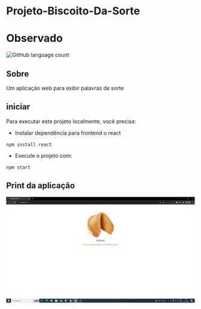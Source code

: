 # Projeto-Biscoito-Da-Sorte

# Observado

![GitHub language count](https://img.shields.io/github/languages/count/jjpegado/Projeto-Biscoito-Da-Sorte
)


## Sobre

Um aplicação web para exibir palavras de sorte

## iniciar

Para executar este projeto localmente, você precisa:

- Instalar dependência para frontend o react

```shell
npm install react 
```

- Execute o projeto com:

```shell
npm start
```
## Print da aplicação

![](./src/assets/Captura%20de%20Tela%20(1).png)
